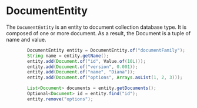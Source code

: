 # DocumentEntity

The `DocumentEntity` is an entity to document collection database type. It is composed of one or more document. As a result, the Document is a tuple of name and value.

```java
        DocumentEntity entity = DocumentEntity.of("documentFamily");
        String name = entity.getName();
        entity.add(Document.of("id", Value.of(10L)));
        entity.add(Document.of("version", 0.001));
        entity.add(Document.of("name", "Diana"));
        entity.add(Document.of("options", Arrays.asList(1, 2, 3)));

        List<Document> documents = entity.getDocuments();
        Optional<Document> id = entity.find("id");
        entity.remove("options");
```

